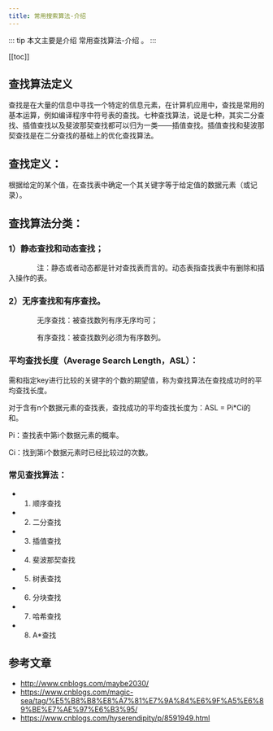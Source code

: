 ```yaml
---
title: 常用搜索算法-介绍
---
```


::: tip
本文主要是介绍 常用查找算法-介绍 。
:::

[[toc]]

## 查找算法定义
查找是在大量的信息中寻找一个特定的信息元素，在计算机应用中，查找是常用的基本运算，例如编译程序中符号表的查找。七种查找算法，说是七种，其实二分查找、插值查找以及斐波那契查找都可以归为一类——插值查找。插值查找和斐波那契查找是在二分查找的基础上的优化查找算法。

## 查找定义：

根据给定的某个值，在查找表中确定一个其关键字等于给定值的数据元素（或记录）。

## 查找算法分类：

### 1）静态查找和动态查找；

　　　　注：静态或者动态都是针对查找表而言的。动态表指查找表中有删除和插入操作的表。

### 2）无序查找和有序查找。

　　　　无序查找：被查找数列有序无序均可；

　　　　有序查找：被查找数列必须为有序数列。

### 平均查找长度（Average Search Length，ASL）：

需和指定key进行比较的关键字的个数的期望值，称为查找算法在查找成功时的平均查找长度。

对于含有n个数据元素的查找表，查找成功的平均查找长度为：ASL = Pi*Ci的和。


Pi：查找表中第i个数据元素的概率。

Ci：找到第i个数据元素时已经比较过的次数。


### 常见查找算法：
* 1. 顺序查找
* 2. 二分查找
* 3. 插值查找
* 4. 斐波那契查找
* 5. 树表查找
* 6. 分块查找
* 7. 哈希查找
* 8. A*查找




## 参考文章
* http://www.cnblogs.com/maybe2030/
* https://www.cnblogs.com/magic-sea/tag/%E5%B8%B8%E8%A7%81%E7%9A%84%E6%9F%A5%E6%89%BE%E7%AE%97%E6%B3%95/
* https://www.cnblogs.com/hyserendipity/p/8591949.html
